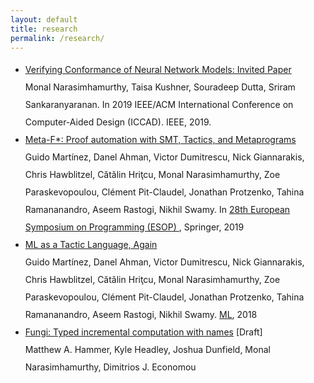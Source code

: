 ```yaml
---
layout: default
title: research
permalink: /research/
---
```


<ul style="line-height:200%; margin-top: 10px">
<li><a href="https://ieeexplore.ieee.org/document/8942151">Verifying Conformance of Neural Network Models: Invited Paper</a></br>
Monal Narasimhamurthy, Taisa Kushner, Souradeep Dutta, Sriram Sankaranyaranan.
In 2019 IEEE/ACM International Conference on Computer-Aided Design (ICCAD). IEEE, 2019.
</li>
<li><a href="https://arxiv.org/abs/1803.06547">Meta-F*: Proof automation with SMT, Tactics, and Metaprograms </a> <br> 
    Guido Martínez, Danel Ahman, Victor Dumitrescu, Nick Giannarakis, Chris Hawblitzel, Cătălin Hriţcu, Monal Narasimhamurthy, Zoe Paraskevopoulou, Clément Pit-Claudel, Jonathan Protzenko, Tahina Ramananandro, Aseem Rastogi, Nikhil Swamy. In <a href="https://conf.researchr.org/track/etaps-2019/esop-2019-papers">28th European Symposium on Programming (ESOP) </a>, Springer, 2019
</li>
<li>
<a href="https://jonathan.protzenko.fr/papers/ml18.pdf" style="padding-top: 10px">ML as a Tactic Language, Again</a> <br> 
    Guido Martínez, Danel Ahman, Victor Dumitrescu, Nick Giannarakis, Chris Hawblitzel, Cătălin Hriţcu, Monal Narasimhamurthy, Zoe Paraskevopoulou, Clément Pit-Claudel, Jonathan Protzenko, Tahina Ramananandro, Aseem Rastogi, Nikhil Swamy. <a href="https://icfp18.sigplan.org/track/mlfamilyworkshop-2018-papers">ML</a>, 2018 
</li>
<li>
<a href="http://matthewhammer.org/fungi-lang-2018.pdf" style="padding-top: 10px">Fungi: Typed incremental computation with names</a> [Draft] <br> 
  Matthew A. Hammer, Kyle Headley, Joshua Dunfield, Monal Narasimhamurthy, Dimitrios J. Economou
</li>
</ul>
